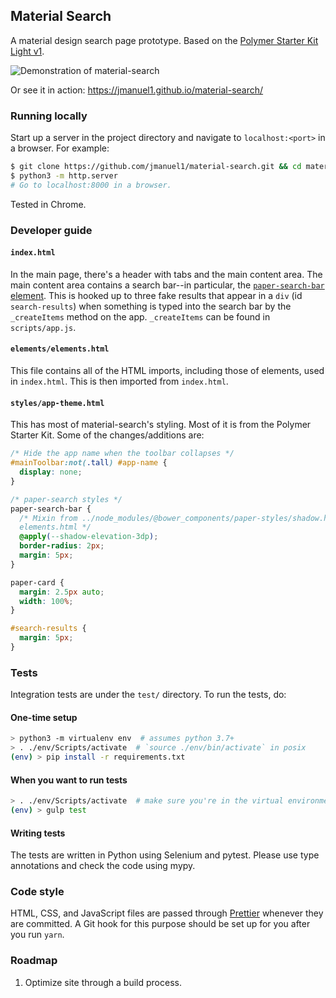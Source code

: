 Material Search
---------------

A material design search page prototype. Based on the [Polymer Starter Kit
Light v1](https://github.com/PolymerElements/polymer-starter-kit).

![Demonstration of material-search](https://cloud.githubusercontent.com/assets/7255867/19464608/9e4247da-94b2-11e6-9a39-7318abb94b7e.gif)

Or see it in action: https://jmanuel1.github.io/material-search/

### Running locally

Start up a server in the project directory and navigate to `localhost:<port>`
in a browser. For example:

```bash
$ git clone https://github.com/jmanuel1/material-search.git && cd material-search
$ python3 -m http.server
# Go to localhost:8000 in a browser.
```

Tested in Chrome.

### Developer guide

#### `index.html`

In the main page, there's a header with tabs and the
main content area. The main content area contains a search bar--in particular,
the [`paper-search-bar` element](http://collaborne.github.io/paper-search/components/paper-search/).
This is hooked up to three fake results that appear in a `div` (id
`search-results`) when something is typed into the search bar by the
`_createItems` method on the app. `_createItems` can be found in
`scripts/app.js`.

#### `elements/elements.html`

This file contains all of the HTML imports, including those of elements, used
in `index.html`. This is then imported from `index.html`.

#### `styles/app-theme.html`

This has most of material-search's styling. Most of it is from the Polymer
Starter Kit. Some of the changes/additions are:

```css
/* Hide the app name when the toolbar collapses */
#mainToolbar:not(.tall) #app-name {
  display: none;
}
```

```css
/* paper-search styles */
paper-search-bar {
  /* Mixin from ../node_modules/@bower_components/paper-styles/shadow.html, imported from
  elements.html */
  @apply(--shadow-elevation-3dp);
  border-radius: 2px;
  margin: 5px;
}

paper-card {
  margin: 2.5px auto;
  width: 100%;
}

#search-results {
  margin: 5px;
}
```

### Tests

Integration tests are under the `test/` directory. To run the tests, do:

#### One-time setup

```bash
> python3 -m virtualenv env  # assumes python 3.7+
> . ./env/Scripts/activate  # `source ./env/bin/activate` in posix
(env) > pip install -r requirements.txt
```

#### When you want to run tests

```bash
> . ./env/Scripts/activate  # make sure you're in the virtual environment
(env) > gulp test
```

#### Writing tests

The tests are written in Python using Selenium and pytest. Please use type
annotations and check the code using mypy.

### Code style

HTML, CSS, and JavaScript files are passed through
[Prettier](https://prettier.io/) whenever they are committed. A Git hook for
this purpose should be set up for you after you run `yarn`.

### Roadmap

1. Optimize site through a build process.

<!-- TODO: Announce this -->
